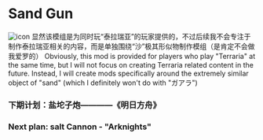 # Sand Gun
![icon](https://github.com/user-attachments/assets/7dddd5d1-4dbf-408c-aab6-41211ee7e07c)
显然该模组是为同时玩“泰拉瑞亚”的玩家提供的，不过后续我不会专注于制作泰拉瑞亚相关的内容，而是单独围绕“沙”极其形似物制作模组（是肯定不会做我爱罗的）
Obviously, this mod is provided for players who play "Terraria" at the same time, but I will not focus on creating Terraria related content in the future. Instead, I will create mods specifically around the extremely similar object of "sand" (which I definitely won't do with "ガアラ")
### 下期计划：盐坨子炮————《明日方舟》
### Next plan: salt Cannon - "Arknights"
